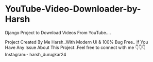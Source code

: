 # YouTube-Video-Downloader-by-Harsh
Django Project to Download Videos From YouTube....


Project Created By Me Harsh..With Modern UI & 100% Bug Free..
If You Have Any Issue About This Project..Feel free to connect with me 👇👇👇
Instagram:- harsh_durugkar24

